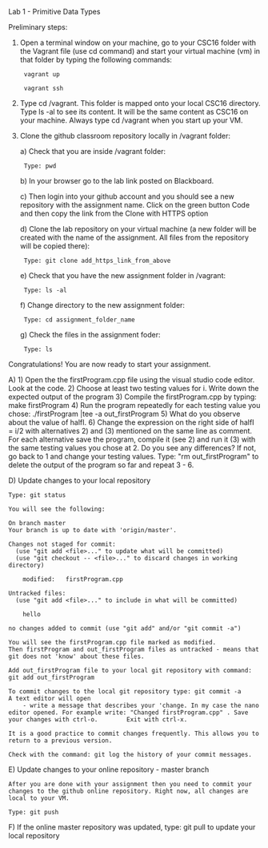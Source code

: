 Lab 1 - Primitive Data Types 

Preliminary steps: 

1. Open a terminal window on your machine, go to your CSC16 folder with the Vagrant file (use cd command)  and start your virtual machine (vm) in that folder by typing the following commands: 

		vagrant up
		
		vagrant ssh 

2. Type cd /vagrant. This folder is mapped onto your local CSC16 directory. Type ls -al to see its content. It will be the same content as CSC16 on your machine. Always type cd /vagrant when you start up your VM.

3. Clone the github classroom repository locally in /vagrant folder:
	
	a) Check that you are inside /vagrant folder: 
		
		Type: pwd
	
	b) In your browser go to the lab link posted on Blackboard.
	
	c)  Then login into your github account and you should see a new repository with 
	the assignment name. Click on the green button Code and then copy the link from the Clone with HTTPS option
	
	d) Clone the lab repository on your virtual machine (a new folder will be created with the name of the assignment. All files from the repository will be copied there): 
		
		Type: git clone add_https_link_from_above  
	
	e) Check that you have the new assignment folder in /vagrant: 
		
		Type: ls -al
	
	f) Change directory to the new assignment folder: 
		
		Type: cd assignment_folder_name
	
	g) Check the files in the assignment foder: 
		
		Type: ls     

 Congratulations! You are now ready to start your assignment.

A) 
	1) Open the the firstProgram.cpp file using the visual studio code editor. Look at the code. 
	2) Choose at least two testing values for i. Write down the expected output of the program
   	3) Compile the firstProgram.cpp by typing: 
		make firstProgram 
	4) Run the program repeatedly for each testing value you chose:
		./firstProgram |tee -a out_firstProgram
	5) What do you observe about the value of halfI. 
	6) Change the expression on the right side of halfI = i/2 with alternatives 2) and (3) mentioned on the same line as 
	comment. For each alternative save the program, compile it (see 2) and run it (3) with the same testing values you chose
	at 2. Do you see any differences?  If not, go back to 1 and change your testing values. Type: "rm out_firstProgram" to
	delete the output of the program so far and repeat 3 - 6.

D) Update changes to your local repository 

	Type: git status
	
	You will see the following: 
	
	On branch master
	Your branch is up to date with 'origin/master'.
	
	Changes not staged for commit:
	  (use "git add <file>..." to update what will be committed)
	  (use "git checkout -- <file>..." to discard changes in working directory)
	
		modified:   firstProgram.cpp
	
	Untracked files:
	  (use "git add <file>..." to include in what will be committed)
	
		hello
	
	no changes added to commit (use "git add" and/or "git commit -a")

	You will see the firstProgram.cpp file marked as modified. 
	Then firstProgram and out_firstProgram files as untracked - means that git does not 'know' about these files. 
	
	Add out_firstProgram file to your local git repository with command: git add out_firstProgram
	
	To commit changes to the local git repository type: git commit -a 
	A text editor will open 
		- write a message that describes your 'change. In my case the nano editor opened. For example write: "Changed firstProgram.cpp" . Save your changes with ctrl-o. 		Exit with ctrl-x. 

	It is a good practice to commit changes frequently. This allows you to return to a previous version. 
	
	Check with the command: git log the history of your commit messages. 
	
E) Update changes to your online repository - master branch 
	
	After you are done with your assignment then you need to commit your changes to the github online repository. Right now, all changes are local to your VM. 
	
	Type: git push

F)   If the online master repository was updated, type: git pull to update your local repository






